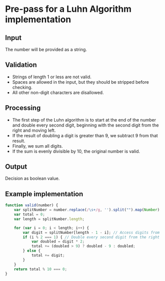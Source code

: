# Pre-pass for a Luhn Algorithm implementation

## Input

The number will be provided as a string.

## Validation

- Strings of length 1 or less are not valid.
- Spaces are allowed in the input, but they should be stripped before checking.
- All other non-digit characters are disallowed.

## Processing

- The first step of the Luhn algorithm is to start at the end of the number and double every second digit, beginning with the second digit from the right and moving left.
- If the result of doubling a digit is greater than 9, we subtract 9 from that result.
- Finally, we sum all digits.
- If the sum is evenly divisible by 10, the original number is valid.

## Output

Decision as boolean value.

## Example implementation

```JavaScript
function valid(number) {
    var splitNumber = number.replace(/\s+/g, '').split("").map(Number); // Remove spaces and split into digits
    var total = 0;
    var length = splitNumber.length;

    for (var i = 0; i < length; i++) {
        var digit = splitNumber[length - 1 - i]; // Access digits from the right
        if (i % 2 === 1) { // Double every second digit from the right
            var doubled = digit * 2;
            total += (doubled > 9) ? doubled - 9 : doubled;
        } else {
            total += digit;
        }
    }
    return total % 10 === 0;
}
```
